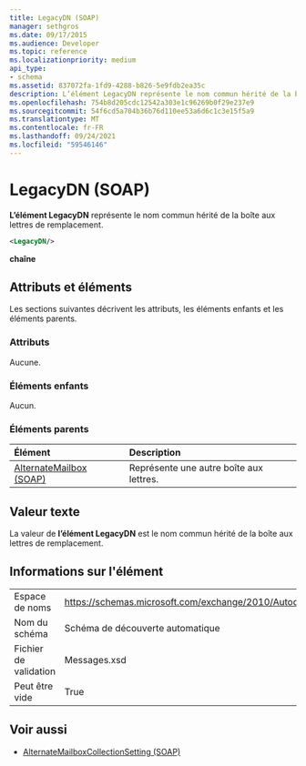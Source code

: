 ```yaml
---
title: LegacyDN (SOAP)
manager: sethgros
ms.date: 09/17/2015
ms.audience: Developer
ms.topic: reference
ms.localizationpriority: medium
api_type:
- schema
ms.assetid: 837072fa-1fd9-4288-b826-5e9fdb2ea35c
description: L’élément LegacyDN représente le nom commun hérité de la boîte aux lettres de remplacement.
ms.openlocfilehash: 754b8d205cdc12542a303e1c96269b0f29e237e9
ms.sourcegitcommit: 54f6cd5a704b36b76d110ee53a6d6c1c3e15f5a9
ms.translationtype: MT
ms.contentlocale: fr-FR
ms.lasthandoff: 09/24/2021
ms.locfileid: "59546146"
---
```

# <a name="legacydn-soap"></a>LegacyDN (SOAP)

**L’élément LegacyDN** représente le nom commun hérité de la boîte aux lettres de remplacement. 
  
```XML
<LegacyDN/>
```

**chaîne**

## <a name="attributes-and-elements"></a>Attributs et éléments

Les sections suivantes décrivent les attributs, les éléments enfants et les éléments parents.
  
### <a name="attributes"></a>Attributs

Aucune.
  
### <a name="child-elements"></a>Éléments enfants

Aucun.
  
### <a name="parent-elements"></a>Éléments parents

|**Élément**|**Description**|
|:-----|:-----|
|[AlternateMailbox (SOAP)](alternatemailbox-soap.md) <br/> |Représente une autre boîte aux lettres.  <br/> |
   
## <a name="text-value"></a>Valeur texte

La valeur de **l’élément LegacyDN** est le nom commun hérité de la boîte aux lettres de remplacement. 
  
## <a name="element-information"></a>Informations sur l'élément

|||
|:-----|:-----|
|Espace de noms  <br/> |https://schemas.microsoft.com/exchange/2010/Autodiscover  <br/> |
|Nom du schéma  <br/> |Schéma de découverte automatique  <br/> |
|Fichier de validation  <br/> |Messages.xsd  <br/> |
|Peut être vide  <br/> |True  <br/> |
   
## <a name="see-also"></a>Voir aussi

- [AlternateMailboxCollectionSetting (SOAP)](alternatemailboxcollectionsetting-soap.md)

